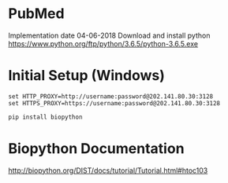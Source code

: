 # PubMed 
Implementation date 04-06-2018
Download and install python https://www.python.org/ftp/python/3.6.5/python-3.6.5.exe
# Initial Setup (Windows)
    set HTTP_PROXY=http://username:password@202.141.80.30:3128
    set HTTPS_PROXY=https://username:password@202.141.80.30:3128
    
```sh
pip install biopython
```
# Biopython Documentation
http://biopython.org/DIST/docs/tutorial/Tutorial.html#htoc103
